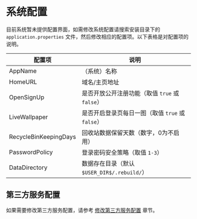 # 系统配置

目前系统暂未提供配置界面，如需修改系统配置请搜索安装目录下的 `application.properties` 文件，然后修改相应的配置项。以下表格是对配置项的说明。

| 配置项                | 说明                                             |
| --------------------- | ------------------------------------------------ |
| AppName               | （系统）名称                                     |
| HomeURL               | 域名/主页地址                                    |
| OpenSignUp            | 是否开放公开注册功能（取值 `true` 或 `false`）   |
| LiveWallpaper         | 是否开启登录页每日一图（取值 `true` 或 `false`） |
| RecycleBinKeepingDays | 回收站数据保留天数（数字，0为不启用）            |
| PasswordPolicy        | 登录密码安全策略（取值 `1-3`）                   |
| DataDirectory         | 数据存在目录（默认 `$USER_DIR$/.rebuild/`）      |



## 第三方服务配置

如果需要修改第三方服务配置，请参考 [修改第三方服务配置](../dev/index.md) 章节。

